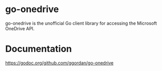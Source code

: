 # go-onedrive

go-onedrive is the unofficial Go client library for accessing the Microsoft OneDrive API.

# Documentation

https://godoc.org/github.com/ggordan/go-onedrive

